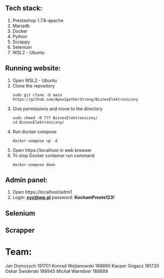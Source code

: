 ## Tech stack:

1. Prestashop 1.7.8-apache
2. Mariadb
3. Docker
4. Python
5. Scrappy
6. Selenium
7. WSL2 - Ubuntu

## Running website:

1. Open WSL2 - Ubuntu 
2. Clone the repository
    ```
    sudo git clone -b main https://github.com/Apes2getherStrong/BiznesElektroniczny
    ```
3. Give permissions and move to the directory 
    ```
    sudo chmod -R 777 BiznesElektroniczny/
    cd BiznesElektroniczny/
    ```
4. Run docker compose
    ```
    docker-compose up -d
    ```
5. Open https://localhost in web browser 
6. To stop Docker container run command
    ```
    docker-compose down
    ```

## Admin panel:

1. Open https://localhost/admi1
2. Login: **xyz@wp.pl** password: **KochamPreste123!**

## Selenium
## Scrapper

# Team:
Jan Domozych 191701
Konrad Wojtanowski 188890
Kacper Gogacz 191720
Oskar Świderski 188945
Michał Warmbier 188889